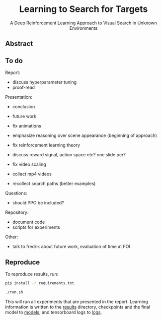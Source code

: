 <h1 align="center"> Learning to Search for Targets</h1>
<p align="center">A Deep Reinforcement Learning Approach to Visual Search in Unknown Environments</p>

## Abstract

## To do

Report:

- discuss hyperparameter tuning
- proof-read

Presentation:

- conclusion
- future work
- fix animations
- emphasize reasoning over scene appearance (beginning of approach)
- fix reinforcement learning theory
- discuss reward signal, action space etc? one slide per?

- fix video scaling
- collect mp4 videos
- recollect search paths (better examples)

Questions:

- should PPO be included?

Repository:

- document code
- scripts for experiments

Other:

- talk to fredrik about future work, evaluation of time at FOI

## Reproduce

To reproduce results, run:

```bash
pip install -r requirements.txt

./run.sh
```

This will run all experiments that are presented in the report.
Learning information is written to the [results](./results) directory, checkpoints and the final model to [models](./models), and tensorboard logs to [logs](./logs).
